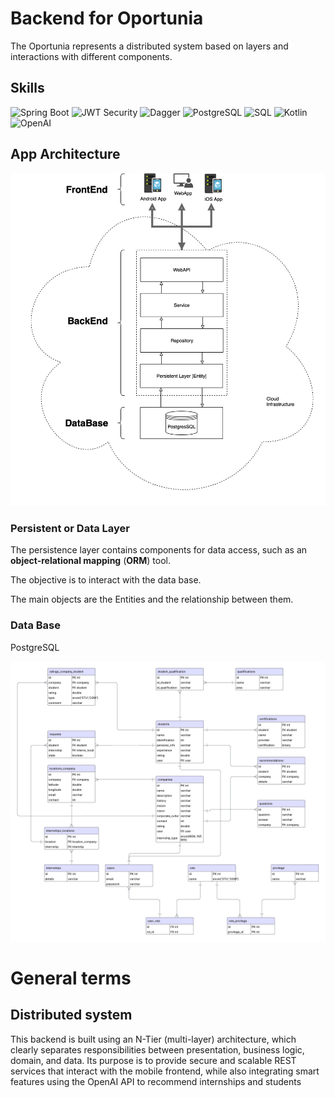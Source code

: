 # Backend for Oportunia
The Oportunia represents a distributed system based on layers and interactions with different components.

## Skills 
![Spring Boot](https://img.shields.io/badge/Spring%20Boot-6DB33F?style=for-the-badge&logo=spring-boot&logoColor=white)
![JWT Security](https://img.shields.io/badge/Security-JWT-000000?style=for-the-badge&logo=jsonwebtokens&logoColor=white)
![Dagger](https://img.shields.io/badge/DI-Dagger-FF4081?style=for-the-badge&logo=dagger&logoColor=white)
![PostgreSQL](https://img.shields.io/badge/Database-PostgreSQL-336791?style=for-the-badge&logo=postgresql&logoColor=white)
![SQL](https://img.shields.io/badge/Language-SQL-4479A1?style=for-the-badge&logo=sqlite&logoColor=white)
![Kotlin](https://img.shields.io/badge/Kotlin-0095D5?style=for-the-badge&logo=kotlin&logoColor=white)
![OpenAI](https://img.shields.io/badge/API-OpenAI-412991?style=for-the-badge&logo=openai&logoColor=white)



## App Architecture

![OportuniaApp_System](diagrams/TaskApp_System.png)


### Persistent or Data Layer

The persistence layer contains components for data access, such as an **object-relational mapping** (**ORM**) tool.

The objective is to interact with the data base.

The main objects are the Entities and the relationship between them.

### Data Base

PostgreSQL

![taskapp-er](diagrams/ER.png)

# General terms

## Distributed system

This backend is built using an N-Tier (multi-layer) architecture, which clearly separates
responsibilities between presentation, business logic, domain, and data. Its purpose is to
provide secure and scalable REST services that interact with the mobile frontend, while also
integrating smart features using the OpenAI API to recommend internships and students
